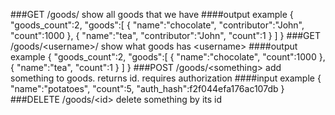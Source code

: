 ###GET /goods/
show all goods that we have
####output example
    {
       "goods_count":2,
       "goods":[
          {
            "name":"chocolate",
            "contributor":"John",
            "count":1000
          },
          {
            "name":"tea",
            "contributor":"John",
            "count":1
          }
       ]
    }
###GET /goods/\<username\>/
show what goods has \<username\>
####output example
    {
       "goods_count":2,
       "goods":[
          {
            "name":"chocolate",
            "count":1000
          },
          {
            "name":"tea",
            "count":1
          }
       ]
    }
###POST /goods/\<something\>
add something to goods. returns id. requires authorization
####input example
    {
       "name":"potatoes",
       "count":5,
       "auth_hash":f2f044efa176ac107db
    }
###DELETE /goods/\<id\>
delete something by its id
